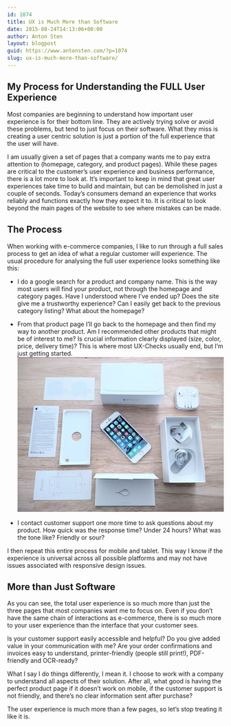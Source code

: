 ```yaml
---
id: 1074
title: UX is Much More than Software
date: 2015-08-24T14:13:06+00:00
author: Anton Sten
layout: blogpost
guid: https://www.antonsten.com/?p=1074
slug: ux-is-much-more-than-software/
---
```

## My Process for Understanding the FULL User Experience

Most companies are beginning to understand how important user experience is for their bottom line. They are actively trying solve or avoid these problems, but tend to just focus on their software. What they miss is creating a user centric solution is just a portion of the full experience that the user will have.

I am usually given a set of pages that a company wants me to pay extra attention to (homepage, category, and product pages). While these pages are critical to the customer’s user experience and business performance, there is a lot more to look at. It’s important to keep in mind that great user experiences take time to build and maintain, but can be demolished in just a couple of seconds. Today’s consumers demand an experience that works reliably and functions exactly how they expect it to. It is critical to look beyond the main pages of the website to see where mistakes can be made.

## The Process

When working with e-commerce companies, I like to run through a full sales process to get an idea of what a regular customer will experience. The usual procedure for analysing the full user experience looks something like this:

  * I do a google search for a product and company name. This is the way most users will find your product, not through the homepage and category pages. Have I understood where I’ve ended up? Does the site give me a trustworthy experience? Can I easily get back to the previous category listing? What about the homepage?
  * From that product page I’ll go back to the homepage and then find my way to another product. Am I recommended other products that might be of interest to me? Is crucial information clearly displayed (size, color, price, delivery time)? This is where most UX-Checks usually end, but I’m just getting started.
  ![IPhone_6_unboxing](/images/IPhone_6_unboxing.jpg)

  * I contact customer support one more time to ask questions about my product. How quick was the response time? Under 24 hours? What was the tone like? Friendly or sour?

I then repeat this entire process for mobile and tablet. This way I know if the experience is universal across all possible platforms and may not have issues associated with responsive design issues.

## More than Just Software

As you can see, the total user experience is so much more than just the three pages that most companies want me to focus on. Even if you don’t have the same chain of interactions as e-commerce, there is so much more to your user experience than the interface that your customer sees.

Is your customer support easily accessible and helpful? Do you give added value in your communication with me? Are your order confirmations and invoices easy to understand, printer-friendly (people still print!), PDF-friendly and OCR-ready?

What I say I do things differently, I mean it. I choose to work with a company to understand all aspects of their solution. After all, what good is having the perfect product page if it doesn’t work on mobile, if the customer support is not friendly, and there’s no clear information sent after purchase?

The user experience is much more than a few pages, so let’s stop treating it like it is.
